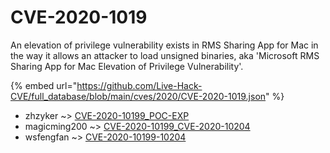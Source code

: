 # CVE-2020-1019

An elevation of privilege vulnerability exists in RMS Sharing App for Mac in the way it allows an attacker to load unsigned binaries, aka 'Microsoft RMS Sharing App for Mac Elevation of Privilege Vulnerability'.

{% embed url="https://github.com/Live-Hack-CVE/full_database/blob/main/cves/2020/CVE-2020-1019.json" %}


* zhzyker ~> [CVE-2020-10199_POC-EXP](https://zeste.alice-snow.ru/2020/database/cve-2020-1019/cve-2020-10199_poc-exp-zhzyker)
* magicming200 ~> [CVE-2020-10199_CVE-2020-10204](https://zeste.alice-snow.ru/2020/database/cve-2020-1019/cve-2020-10199_cve-2020-10204-magicming200)
* wsfengfan ~> [CVE-2020-10199-10204](https://zeste.alice-snow.ru/2020/database/cve-2020-1019/cve-2020-10199-10204-wsfengfan)